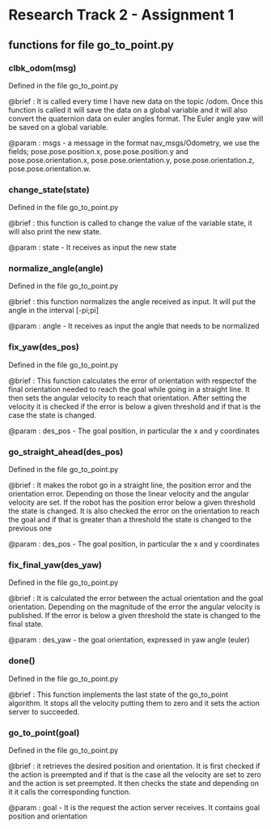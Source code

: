 # Research Track 2 - Assignment 1

## functions for file go_to_point.py

### clbk_odom(msg)

Defined in the file go_to_point.py

 @brief : It is called every time I have new data on the topic /odom. Once this function is called it will save the data on a global variable and it will also convert the quaternion data on euler angles format. The Euler angle yaw will be saved on a global variable.
 
 @param : msgs - a message in the format nav_msgs/Odometry, we use the fields; pose.pose.position.x, pose.pose.position.y and pose.pose.orientation.x, pose.pose.orientation.y, pose.pose.orientation.z, pose.pose.orientation.w.

### change_state(state)

Defined in the file go_to_point.py

@brief : this function is called to change the value of the variable state, it will also print the new state.

@param : state - It receives as input the new state

### normalize_angle(angle)

Defined in the file go_to_point.py

@brief : this function normalizes the angle received as input. It will put the angle in the interval [-pi;pi]

@param : angle - It receives as input the angle that needs to be normalized

### fix_yaw(des_pos)

Defined in the file go_to_point.py

@brief : This function calculates the error of orientation with respectof the final orientation needed to reach the goal while going in a straight line. It then sets the angular velocity to reach that orientation. After setting the velocity it is checked if the error is below a given threshold and if that is the case the state is changed. 

@param : des_pos - The goal position, in particular the x and y coordinates

### go_straight_ahead(des_pos)

Defined in the file go_to_point.py

@brief : It makes the robot go in a straight line, the position error and the orientation error. Depending on those the linear velocity and the angular velocity are set. If the robot has the position error below a given threshold the state is changed. It is also checked the error on the orientation to reach the goal and if that is greater than a threshold the state is changed to the previous one

@param : des_pos - The goal position, in particular the x and y coordinates

### fix_final_yaw(des_yaw)

Defined in the file go_to_point.py

@brief : It is calculated the error between the actual orientation and the goal orientation. Depending on the magnitude of the error the angular velocity is published. If the error is below a given threshold the state is changed to the final state.

@param : des_yaw - the goal orientation, expressed in yaw angle (euler)

### done()

Defined in the file go_to_point.py

@brief : This function implements the last state of the go_to_point algorithm. It stops all the velocity putting them to zero and it sets the action server to succeeded. 


### go_to_point(goal)

Defined in the file go_to_point.py

@brief : it retrieves the desired position and orientation. It is first checked if the action is preempted and if that is the case all the velocity are set to zero and the action is set preempted. It then checks the state and depending on it it calls the corresponding function. 

@param : goal - It is the request the action server receives. It contains goal position and orientation

